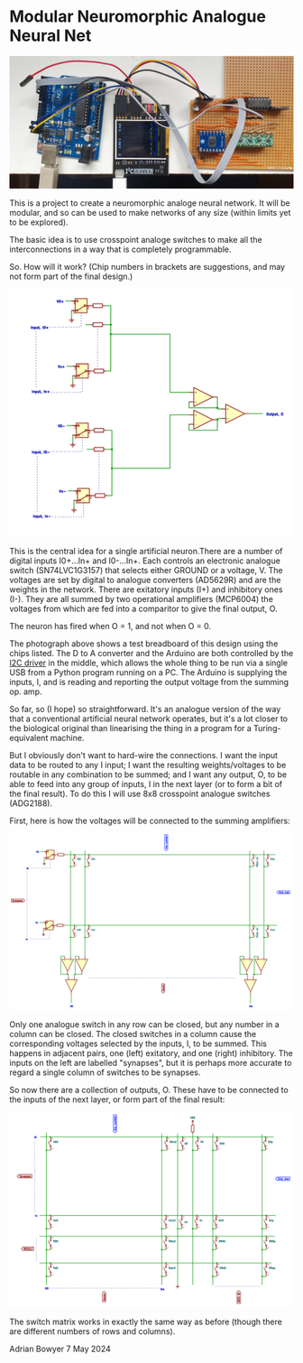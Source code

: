 # Modular Neuromorphic Analogue Neural Net

![Synapse Test](https://github.com/RepRapLtd/AnalogueNeuralNet/blob/main/Pix/synapse-breadboard.jpg)

This is a project to create a neuromorphic analoge neural network. It will be modular, and so can be used to make networks of any size (within limits yet to be explored).

The basic idea is to use crosspoint analoge switches to make all the interconnections in a way that is completely programmable.

So. How will it work? (Chip numbers in brackets are suggestions, and may not form part of the final design.)

![Neuron circuit](https://github.com/RepRapLtd/AnalogueNeuralNet/blob/main/Electronics/Diagrams/crosspoint/crosspoint-One%20neuron.png)

This is the central idea for a single artificial neuron.There are a number of digital inputs I0+...In+ and I0-...In+. Each controls an electronic analogue switch (SN74LVC1G3157) that selects either GROUND or a voltage, V. The voltages are set by digital to analogue converters (AD5629R) and are the weights in the network. There are exitatory inputs (I+) and inhibitory ones (I-). They are all summed by two operational amplifiers (MCP6004) the voltages from which are fed into a comparitor to give the final output, O.

The neuron has fired when O = 1, and not when O = 0.

The photograph above shows a test breadboard of this design using the chips listed. The D to A converter and the Arduino are both controlled by the <a href="https://i2cdriver.com/" target="_blank">I2C driver</a> in the middle, which allows the whole thing to be run via a single USB from a Python program running on a PC. The Arduino is supplying the inputs, I, and is reading and reporting the output voltage from the summing op. amp.

So far, so (I hope) so straightforward. It's an analogue version of the way that a conventional artificial neural network operates, but it's a lot closer to the biological original than linearising the thing in a program for a Turing-equivalent machine.

But I obviously don't want to hard-wire the connections. I want the input data to be routed to any I input; I want the resulting weights/voltages to be routable in any combination to be summed; and I want any output, O, to be able to feed into any group of inputs, I in the next layer (or to form a bit of the final result). To do this I will use 8x8 crosspoint analogue switches (ADG2188).

First, here is how the voltages will be connected to the summing amplifiers:

![Synapse to axon connections](https://github.com/RepRapLtd/AnalogueNeuralNet/blob/main/Electronics/Diagrams/crosspoint/crosspoint-Synapse%20to%20axon%20connections.png)

Only one analogue switch in any row can be closed, but any number in a column can be closed. The closed switches in a column cause the corresponding voltages selected by the inputs, I, to be summed. This happens in adjacent pairs, one (left) exitatory, and one (right) inhibitory. The inputs on the left are labelled "synapses", but it is perhaps more accurate to regard a single column of switches to be synapses.

So now there are a collection of outputs, O. These have to be connected to the inputs of the next layer, or form part of the final result:

![Axon to synapse connections](https://github.com/RepRapLtd/AnalogueNeuralNet/blob/main/Electronics/Diagrams/crosspoint/crosspoint-Axon%20to%20synapse%20connections.png)

The switch matrix works in exactly the same way as before (though there are different numbers of rows and columns).


Adrian Bowyer
7 May 2024


